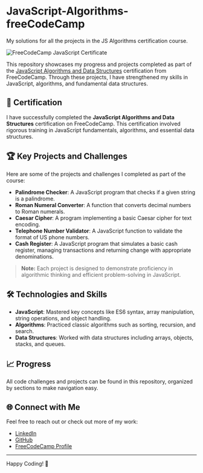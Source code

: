 # JavaScript-Algorithms-freeCodeCamp
My solutions for all the projects in the JS Algorithms certification course.


![FreeCodeCamp JavaScript Certificate](https://github.com/cyriacjohn/JavaScript-Algorithms-freeCodeCamp.git/certificate.png)

This repository showcases my progress and projects completed as part of the [JavaScript Algorithms and Data Structures](https://www.freecodecamp.org/) certification from FreeCodeCamp. Through these projects, I have strengthened my skills in JavaScript, algorithms, and fundamental data structures.

## 📜 Certification

I have successfully completed the **JavaScript Algorithms and Data Structures** certification on FreeCodeCamp. This certification involved rigorous training in JavaScript fundamentals, algorithms, and essential data structures.

## 🏆 Key Projects and Challenges

Here are some of the projects and challenges I completed as part of the course:

- **Palindrome Checker**: A JavaScript program that checks if a given string is a palindrome.
- **Roman Numeral Converter**: A function that converts decimal numbers to Roman numerals.
- **Caesar Cipher**: A program implementing a basic Caesar cipher for text encoding.
- **Telephone Number Validator**: A JavaScript function to validate the format of US phone numbers.
- **Cash Register**: A JavaScript program that simulates a basic cash register, managing transactions and returning change with appropriate denominations.

> **Note:** Each project is designed to demonstrate proficiency in algorithmic thinking and efficient problem-solving in JavaScript.

## 🛠️ Technologies and Skills

- **JavaScript**: Mastered key concepts like ES6 syntax, array manipulation, string operations, and object handling.
- **Algorithms**: Practiced classic algorithms such as sorting, recursion, and search.
- **Data Structures**: Worked with data structures including arrays, objects, stacks, and queues.

## 📈 Progress

All code challenges and projects can be found in this repository, organized by sections to make navigation easy.

## 🌐 Connect with Me

Feel free to reach out or check out more of my work:

- [LinkedIn](https://www.linkedin.com/in/cyriac-john-5b7844216/)
- [GitHub](https://github.com/cyriacjohn)
- [FreeCodeCamp Profile](https://www.freecodecamp.org/cyriiiiac)

---

Happy Coding! 🚀
